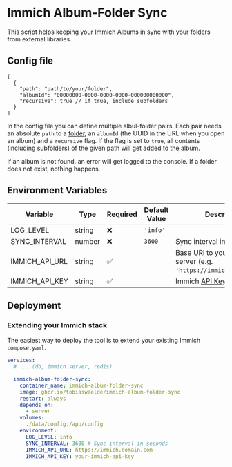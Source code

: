 # Immich Album-Folder Sync

This script helps keeping your [Immich](https://immich.app/) Albums in sync with your folders from external libraries.

## Config file
```jsonc
[
  {
    "path": "path/to/your/folder",
    "albumId": "00000000-0000-0000-0000-000000000000",
    "recursive": true // if true, include subfolders
  }
]
```
In the config file you can define multiple albul-folder pairs. Each pair needs an absolute `path` to a [folder](https://immich.app/docs/features/folder-view/), an `albumId` (the UUID in the URL when you open an album) and a `recursive` flag. If the flag is set to `true`, all contents (including subfolders) of the given path will get added to the album.

If an album is not found. an error will get logged to the console. If a folder does not exist, nothing happens.

## Environment Variables
| Variable       | Type   | Required | Default Value | Description                                                                                  |
| -------------- | ------ | -------- | ------------- | -------------------------------------------------------------------------------------------- |
| LOG_LEVEL      | string | ❌        | `'info'`      |                                                                                              |
| SYNC_INTERVAL  | number | ❌        | `3600`        | Sync interval  in seconds                                                                    |
| IMMICH_API_URL | string | ✅        |               | Base URl to your Immich server (e.g. `'https://immich.domain.com'`)                          |
| IMMICH_API_KEY | string | ✅        |               | Immich [API Key](https://immich.app/docs/features/command-line-interface#obtain-the-api-key) |

## Deployment
### Extending your Immich stack
The easiest way to deploy the tool is to extend your existing Immich `compose.yaml`.
```yaml
services:
  # ... (db, immich server, redis)

  immich-album-folder-sync:
    container_name: immich-album-folder-sync
    image: ghcr.io/tobiaswaelde/immich-album-folder-sync
    restart: always
    depends_on:
      - server
    volumes:
      ./data/config:/app/config
    environment:
      LOG_LEVEL: info
      SYNC_INTERVAL: 3600 # Sync interval in seconds
      IMMICH_API_URL: https://immich.domain.com
      IMMICH_API_KEY: your-immich-api-key

```